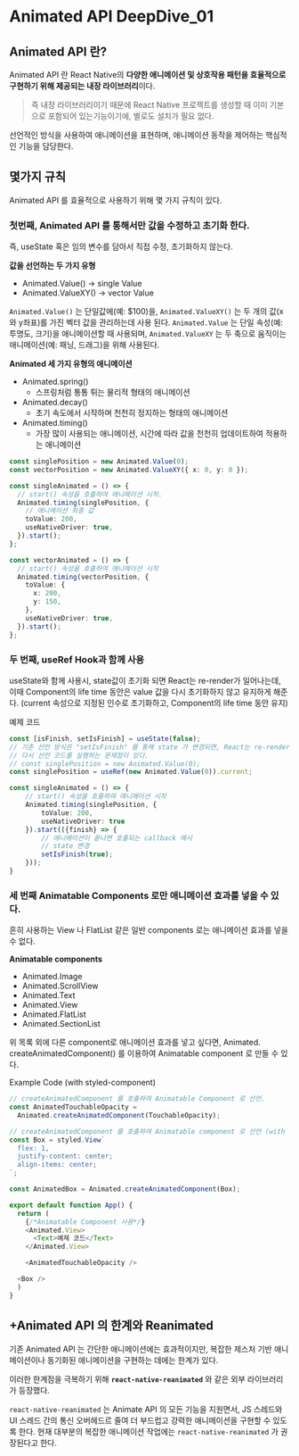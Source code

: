 # Animated API DeepDive_01

## Animated API 란?

Animated API 란 React Native의 **다양한 애니메이션 및 상호작용 패턴을 효율적으로 구현하기 위해 제공되는 내장 라이브러리**이다.

> 즉 내장 라이브러리이기 때문에 React Native 프로젝트를 생성할 때 이미 기본으로 포함되어 있는기능이기에, 별로도 설치가 필요 없다.

선언적인 방식을 사용하여 애니메이션을 표현하며, 애니메이션 동작을 제어하는 핵심적인 기능을 담당한다.

## 몇가지 규칙

Animated API 를 효율적으로 사용하기 위해 몇 가지 규칙이 있다.

### 첫번째, Animated API 를 통해서만 값을 수정하고 초기화 한다.

즉, useState 혹은 임의 변수를 담아서 직접 수정, 초기화하지 않는다.

**값을 선언하는 두 가지 유형**

- Animated.Value() → single Value
- Animated.ValueXY() → vector Value

`Animated.Value()` 는 단일값에(예: $100)을, `Animated.ValueXY()` 는 두 개의 값(x와 y좌표)를 가진 벡터 값을 관리하는데 사용 된다. `Animated.Value` 는 단일 속성(예: 투명도, 크기)을 애니메이션할 때 사용되며, `Animated.ValueXY` 는 두 축으로 움직이는 애니메이션(예: 패닝, 드래그)을 위해 사용된다.

**Animated 세 가지 유형의 애니메이션**

- Animated.spring()
  - 스프링처럼 통통 튀는 물리적 형태의 애니메이션
- Animated.decay()
  - 초기 속도에서 시작하며 천천히 정지하는 형태의 애니메이션
- Animated.timing()
  - 가장 많이 사용되는 애니메이션, 시간에 따라 값을 천천히 업데이트하여 적용하는 애니메이션

```ts
const singlePosition = new Animated.Value(0);
const vectorPosition = new Animated.ValueXY({ x: 0, y: 0 });

const singleAnimated = () => {
  // start() 속성을 호출하여 애니메이션 시작.
  Animated.timing(singlePosition, {
    // 애니메이션 최종 값
    toValue: 200,
    useNativeDriver: true,
  }).start();
};

const vectorAnimated = () => {
  // start() 속성을 호출하여 애니메이션 시작
  Animated.timing(vectorPosition, {
    toValue: {
      x: 200,
      y: 150,
    },
    useNativeDriver: true,
  }).start();
};
```

### 두 번째, useRef Hook과 함께 사용

useState와 함께 사용시, state값이 초기화 되면 React는 re-render가 일어나는데, 이때 Component의 life time 동안은 value 값을 다시 초기화하지 않고 유지하게 해준다. (current 속성으로 지정된 인수로 초기화하고, Component의 life time 동안 유지)

예제 코드

```ts
const [isFinish, setIsFinish] = useState(false);
// 기존 선언 방식은 "setIsFinish" 를 통해 state 가 변경되면, React는 re-render되어,
// 다시 선언 코드를 실행하는 문제점이 있다.
// const singlePosition = new Animated.Value(0);
const singlePosition = useRef(new Animated.Value(0)).current;

const singleAnimated = () => {
    // start() 속성을 호출하여 애니메이션 시작
    Animated.timing(singlePosition, {
        toValue: 200,
        useNativeDriver: true
    }).start(({finish} => {
        // 애니메이션이 끝나면 호출되는 callback 예시
        // state 변경
        setIsFinish(true);
    }));
}
```

### 세 번째 Animatable Components 로만 애니메이션 효과를 넣을 수 있다.

흔히 사용하는 View 나 FlatList 같은 일반 components 로는 애니메이션 효과를 넣을 수 없다.

**Animatable components**

- Animated.Image
- Animated.ScrollView
- Animated.Text
- Animated.View
- Animated.FlatList
- Animated.SectionList

위 목록 외에 다른 component로 애니메이션 효과를 넣고 싶다면, Animated. createAnimatedComponent() 를 이용하여 Animatable component 로 만들 수 있다.

Example Code (with styled-component)

```ts
// createAnimatedComponent 를 호출하여 Animatable Component 로 선언.
const AnimatedTouchableOpacity =
  Animated.createAnimatedComponent(TouchableOpacity);

// createAnimatedComponent 를 호출하여 Animatable component 로 선언 (with styled-component)
const Box = styled.View`
  flex: 1,
  justify-content: center;
  align-items: center;
`;

const AnimatedBox = Animated.createAnimatedComponent(Box);

export default function App() {
  return (
    {/*Animatable Component 사용*/}
    <Animated.View>
      <Text>예제 코드</Text>
    </Animated.View>

    <AnimatedTouchableOpacity />

  <Box />
  )
}
```

## +Animated API 의 한계와 Reanimated

기존 Animated API 는 간단한 애니메이션에는 효과적이지만, 복잡한 제스처 기반 애니메이션이나 동기화된 애니메이션을 구현하는 데에는 한계가 있다.

이러한 한계점을 극복하기 위해 **`react-native-reanimated`** 와 같은 외부 라이브러리가 등장했다.

`react-native-reanimated` 는 Animate API 의 모든 기능을 지원면서, JS 스레드와 UI 스레드 간의 통신 오버헤드르 줄여 더 부드럽고 강력한 애니메이션을 구현할 수 있도록 한다. 현재 대부분의 복잡한 애니메이션 작업에는 `react-native-reanimated` 가 권장된다고 한다.
